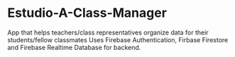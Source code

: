 # Estudio-A-Class-Manager

App that helps teachers/class representatives organize data for their students/fellow classmates
Uses Firebase Authentication, Firbase Firestore and Firebase Realtime Database for backend.
